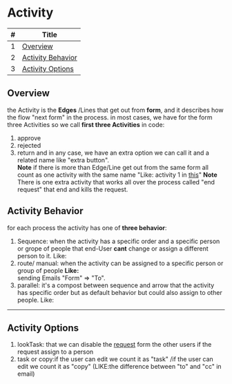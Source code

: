 # Activity

#|Title
---|-----
1|[Overview](./st_activity.md/#overview)
2|[Activity Behavior](./st_activity.md/#activity-behavior)
3|[Activity Options](./st_activity.md/#activity-options)

## Overview

the Activity is the **Edges** /Lines that get out from **form**, and it describes how the flow "next form" in the process.
in most cases, we have for the form three Activities so we call **first three Activities** in code:

1. approve
2. rejected
3. return
and in any case, we have an extra option we can call it and a related name like "extra button".  
**Note** if there is more than Edge/Line get out from the same form all count as one activity with the same name "Like: activity 1  in [this](./general.md/#general-image)"
**Note** There is one extra activity that works all over the process called "end request" that end and kills the request.

## Activity Behavior

for each process the activity has one of **three behavior**:

1. Sequence: when the activity has a specific order and a specific person or grope of people that end-User **cant** change or assign a different person to it.
Like:
2. route/ manual: when the activity can be assigned to a specific person or group of people
**Like:**  
sending Emails "Form" => "To".
3. parallel: it's a compost between sequence and arrow that the activity has specific order but as default behavior but could also assign to other people.
Like:

-----

## Activity Options

1. lookTask: that we can disable the [request](./Terms.md) form the other users if the request assign to a person
2. task or copy:if the user can edit we count it as "task" /if the user can edit we count it as "copy" (LIKE:the difference between "to" and "cc" in email)
